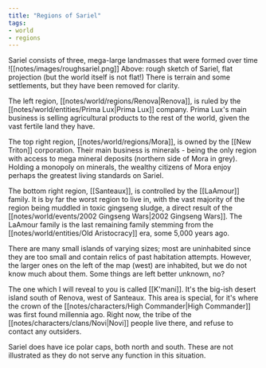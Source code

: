 ```yaml
---
title: "Regions of Sariel"
tags:
- world
- regions
---
```


Sariel consists of three, mega-large landmasses that were formed over time
![[notes/images/roughsariel.png]]
Above: rough sketch of Sariel, flat projection (but the world itself is not flat!)
There is terrain and some settlements, but they have been removed for clarity.

The left region, [[notes/world/regions/Renova|Renova]], is ruled by the [[notes/world/entities/Prima Lux|Prima Lux]] company. Prima Lux's main business is selling agricultural products to the rest of the world, given the vast fertile land they have. 

The top right region, [[notes/world/regions/Mora]], is owned by the [[New Triton]] corporation. Their main business is minerals - being the only region with access to mega mineral deposits (northern side of Mora in grey). Holding a monopoly on minerals, the wealthy citizens of Mora enjoy perhaps the greatest living standards on Sariel. 

The bottom right region, [[Santeaux]], is controlled by the [[LaAmour]] family. It is by far the worst region to live in, with the vast majority of the region being muddled in toxic gingseng sludge, a direct result of the [[notes/world/events/2002 Gingseng Wars|2002 Gingseng Wars]]. The LaAmour family is the last remaining family stemming from the [[notes/world/entities/Old Aristocracy]] era, some 5,000 years ago. 

There are many small islands of varying sizes; most are uninhabited since they are too small and contain relics of past habitation attempts. However, the larger ones on the left of the map (west) are inhabited, but we do not know much about them. Some things are left better unknown, no? 

The one which I will reveal to you is called [[K'mani]]. It's the big-ish desert island south of Renova, west of Santeaux. This area is special, for it's where the crown of the [[notes/characters/High Commander|High Commander]] was first found millennia ago. Right now, the tribe of the [[notes/characters/clans/Novi|Novi]] people live there, and refuse to contact any outsiders.

Sariel does have ice polar caps, both north and south. These are not illustrated as they do not serve any function in this situation. 